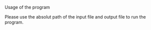 Usage of the program


Please use the absolut path of the input file and output file to run the program.

